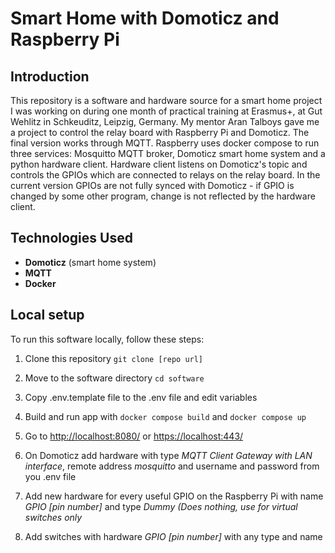 # Smart Home with Domoticz and Raspberry Pi

## Introduction

This repository is a software and hardware source for a smart home project I was working on during one month of practical training at Erasmus+, at Gut Wehlitz in Schkeuditz, Leipzig, Germany. My mentor Aran Talboys gave me a project to control the relay board with Raspberry Pi and Domoticz. The final version works through MQTT. Raspberry uses docker compose to run three services: Mosquitto MQTT broker, Domoticz smart home system and a python hardware client. Hardware client listens on Domoticz's topic and controls the GPIOs which are connected to relays on the relay board. In the current version GPIOs are not fully synced with Domoticz - if GPIO is changed by some other program, change is not reflected by the hardware client.

## Technologies Used

- **Domoticz** (smart home system)
- **MQTT**
- **Docker**

## Local setup

To run this software locally, follow these steps:

1. Clone this repository `git clone [repo url]`

2. Move to the software directory `cd software`

3. Copy .env.template file to the .env file and edit variables

4. Build and run app with `docker compose build` and `docker compose up`

5. Go to [http://localhost:8080/](http://localhost:8080/) or [https://localhost:443/](https://localhost:443/)

6. On Domoticz add hardware with type _MQTT Client Gateway with LAN interface_, remote address _mosquitto_ and username and password from you .env file

7. Add new hardware for every useful GPIO on the Raspberry Pi with name _GPIO [pin number]_ and type _Dummy (Does nothing, use for virtual switches only_

8. Add switches with hardware _GPIO [pin number]_ with any type and name
